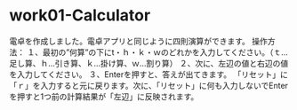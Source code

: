 # work01-Calculator
電卓を作成しました。電卓アプリと同じように四則演算ができます。
操作方法：
１、最初の”何算”の下にt・ｈ・ｋ・ｗのどれかを入力してください。（ｔ…足し算、ｈ…引き算、ｋ…掛け算、ｗ…割り算）
２、次に、左辺の値と右辺の値を入力してください。
３、Enterを押すと、答えが出てきます。
「リセット」に「ｒ」を入力すると元に戻ります。次に、「リセット」に何も入力しないでEnterを押すと1つ前の計算結果が「左辺」に反映されます。
